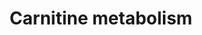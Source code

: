 ---
authors:
- ReactomeTeam
description: The mitochondrial carnitine system catalyzes the transport of long-chain
  fatty acids  into the mitochondrial matrix where they undergo beta oxidation. This
  transport system consists of the malonyl-CoA sensitive carnitine palmitoyltransferase
  I (CPT-I) localized in the mitochondrial outer membrane, the carnitine:acylcarnitine
  translocase, an integral inner membrane protein, and carnitine palmitoyltransferase
  II localized on the matrix side of the inner membrane. (Kerner and Hoppel, 2000).  View
  original pathway at [http://www.reactome.org/PathwayBrowser/#DIAGRAM=200425 Reactome].
last-edited: 2021-01-25
organisms:
- Homo sapiens
redirect_from:
- /index.php/Pathway:WP4061
- /instance/WP4061
revision: null
schema-jsonld:
- '@context': https://schema.org/
  '@id': https://wikipathways.github.io/pathways/WP4061.html
  '@type': Dataset
  creator:
    '@type': Organization
    name: WikiPathways
  description: The mitochondrial carnitine system catalyzes the transport of long-chain
    fatty acids  into the mitochondrial matrix where they undergo beta oxidation.
    This transport system consists of the malonyl-CoA sensitive carnitine palmitoyltransferase
    I (CPT-I) localized in the mitochondrial outer membrane, the carnitine:acylcarnitine
    translocase, an integral inner membrane protein, and carnitine palmitoyltransferase
    II localized on the matrix side of the inner membrane. (Kerner and Hoppel, 2000).  View
    original pathway at [http://www.reactome.org/PathwayBrowser/#DIAGRAM=200425 Reactome].
  keywords:
  - (active)
  - ADP
  - AMPK heterotrimer
  - ATP
  - Ac-CoA
  - Btn-ACACA:2Mn2+
  - Btn-ACACB:2Mn2+
  - Btn-p-S79-ACACB:2Mn2+ polymer
  - CAR
  - CIT
  - 'CPT1A '
  - CPT1A,B
  - 'CPT1B '
  - CPT2
  - CoA-SH
  - HCO3-
  - L-PCARN
  - MID1IP1
  - 'MID1IP1 '
  - MID1IP1:THRSP
  - Mal-CoA
  - Na+
  - PALM-CoA
  - 'PPARD '
  - 'PRKAB2 '
  - 'PRKAG2 '
  - PalmCoA
  - Pi
  - 'RXRA '
  - RXRA:PPARD:atRA
  - SLC22A5
  - SLC25A20
  - THRSP
  - 'THRSP '
  - 'atRA '
  - 'p-T172-PRKAA2 '
  - polymer
  license: CC0
  name: Carnitine metabolism
seo: CreativeWork
title: Carnitine metabolism
wpid: WP4061
---